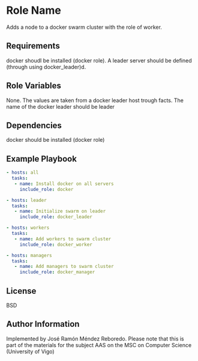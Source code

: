 Role Name
=========

Adds a node to a docker swarm cluster with the role of worker.

Requirements
------------

docker shoudl be installed (docker role). A leader server should be defined (through using docker_leader)d.

Role Variables
--------------

None. The values are taken from a docker leader host trough facts. The name of the docker leader should be leader 

Dependencies
------------

docker should be installed (docker role)

Example Playbook
----------------

```yaml
- hosts: all
  tasks:
   - name: Install docker on all servers
     include_role: docker

- hosts: leader
  tasks:
   - name: Initialize swarm on leader
     include_role: docker_leader

- hosts: workers
  tasks:
   - name: Add workers to swarm cluster
     include_role: docker_worker

- hosts: managers
  tasks:
   - name: Add managers to swarm cluster
     include_role: docker_manager
```

License
-------

BSD

Author Information
------------------

Implemented by José Ramón Méndez Reboredo. Please note that this is part of the materials for the subject AAS on the MSC on Computer Science (University of Vigo)
